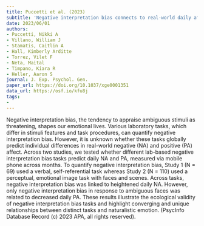 ```yaml
---
title: Puccetti et al. (2023)
subtitle: 'Negative interpretation bias connects to real-world daily affect: A multistudy approach'
date: 2023/06/01
authors:
- Puccetti, Nikki A
- Villano, William J
- Stamatis, Caitlin A
- Hall, Kimberly Arditte
- Torrez, Vilet F
- Neta, Maital
- Timpano, Kiara R
- Heller, Aaron S
journal: J. Exp. Psychol. Gen.
paper_url: https://doi.org/10.1037/xge0001351
data_url: https://osf.io/kfu8j
tags:
- 
---
```


Negative interpretation bias, the tendency to appraise ambiguous stimuli as threatening, shapes our emotional lives. Various laboratory tasks, which differ in stimuli features and task procedures, can quantify negative interpretation bias. However, it is unknown whether these tasks globally predict individual differences in real-world negative (NA) and positive (PA) affect. Across two studies, we tested whether different lab-based negative interpretation bias tasks predict daily NA and PA, measured via mobile phone across months. To quantify negative interpretation bias, Study 1 (N = 69) used a verbal, self-referential task whereas Study 2 (N = 110) used a perceptual, emotional image task with faces and scenes. Across tasks, negative interpretation bias was linked to heightened daily NA. However, only negative interpretation bias in response to ambiguous faces was related to decreased daily PA. These results illustrate the ecological validity of negative interpretation bias tasks and highlight converging and unique relationships between distinct tasks and naturalistic emotion. (PsycInfo Database Record (c) 2023 APA, all rights reserved).
